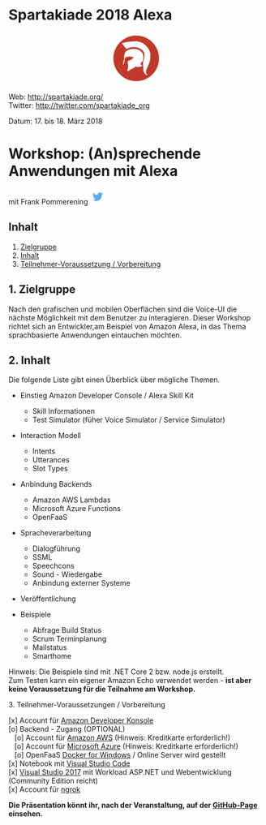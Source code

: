 # Spartakiade 2018 Alexa

<p align="center"><img src="images/logo_spartakiade.png" width=100/></p>

Web: http://spartakiade.org/  
Twitter: http://twitter.com/spartakiade_org

Datum: 17. bis 18. März 2018

# Workshop: (An)sprechende Anwendungen mit Alexa
mit Frank Pommerening <a href="https://twitter.com/fpommerening"><img src="images/TwitterLogo.png" alt="Follow @fpommerening" width=30/></a> 

## Inhalt
1. [Zielgruppe](#zielgruppe)
2. [Inhalt](#inhalt)
3. [Teilnehmer-Voraussetzung / Vorbereitung](#voraussetzungen)

<a name="zielgruppe"></a>
## 1. Zielgruppe
Nach den grafischen und mobilen Oberflächen sind die Voice-UI die nächste Möglichkeit mit dem Benutzer zu interagieren. Dieser Workshop richtet sich an Entwickler,am Beispiel von Amazon Alexa, in das Thema sprachbasierte Anwendungen eintauchen möchten.

## 2. Inhalt
Die folgende Liste gibt einen Überblick über mögliche Themen.
- Einstieg Amazon Developer Console / Alexa Skill Kit
  - Skill Informationen
  - Test Simulator (füher Voice Simulator / Service Simulator)

- Interaction Modell
  - Intents
  - Utterances
  - Slot Types

- Anbindung Backends
  - Amazon AWS Lambdas
  - Microsoft Azure Functions
  - OpenFaaS

- Spracheverarbeitung
  - Dialogführung
  - SSML 
  - Speechcons
  - Sound - Wiedergabe
  - Anbindung externer Systeme

- Veröffentlichung

- Beispiele
   - Abfrage Build Status
   - Scrum Terminplanung
   - Mailstatus
   - Smarthome
   
Hinweis: Die Beispiele sind mit .NET Core 2 bzw. node.js erstellt. 
<br />
Zum Testen kann ein eigener Amazon Echo verwendet werden - <b> ist aber keine Voraussetzung für die Teilnahme am Workshop.</b>

<a name="voraussetzungen"></a>
3. Teilnehmer-Voraussetzungen / Vorbereitung

[x] Account für <a href="https://developer.amazon.com/de/" target="_blank"> Amazon Developer Konsole</a> <br/>
[o] Backend - Zugang (OPTIONAL)<br/>
&nbsp;&nbsp;&nbsp;[o] Account für <a href="https://aws.amazon.com/de/console/" target="_blank"> Amazon AWS</a> (Hinweis: Kreditkarte erforderlich!) <br />
&nbsp;&nbsp;&nbsp;[o] Account für <a href="https://azure.microsoft.com" target="_blank"> Microsoft Azure</a> (Hinweis: Kreditkarte erforderlich!) <br />
&nbsp;&nbsp;&nbsp;[o] OpenFaaS <a href="https://docs.docker.com/docker-for-windows/" target="_blank"> Docker for Windows</a> / Online Server wird gestellt <br />
[x] Notebook mit <a href="https://code.visualstudio.com/" target="_blank">Visual Studio Code</a><br />
[x] <a href="https://www.visualstudio.com/downloads" target="_blank">Visual Studio 2017</a> mit Workload ASP.NET und Webentwicklung (Community Edition reicht)<br />
[x] Account für <a href="https://ngrok.com/" target="_blank">ngrok</a>

<b>Die Präsentation könnt ihr, nach der Veranstaltung, auf der <a href="https://fpommerening.github.io/Spartakiade2018-Alexa/#/" target="_blank">GitHub-Page</a> einsehen.</b>
